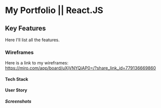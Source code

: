 # My Portfolio || React.JS

## Key Features

Here I'll list all the features.

### Wireframes

Here is a link to my wireframes: <https://miro.com/app/board/uXjVNYQiAP0=/?share_link_id=779136669860>

#### Tech Stack

#### User Story

##### Screenshots
